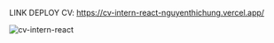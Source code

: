 LINK DEPLOY CV:
https://cv-intern-react-nguyenthichung.vercel.app/

<img src="https://cv-intern-react-nguyenthichung.vercel.app/" alt="cv-intern-react">
